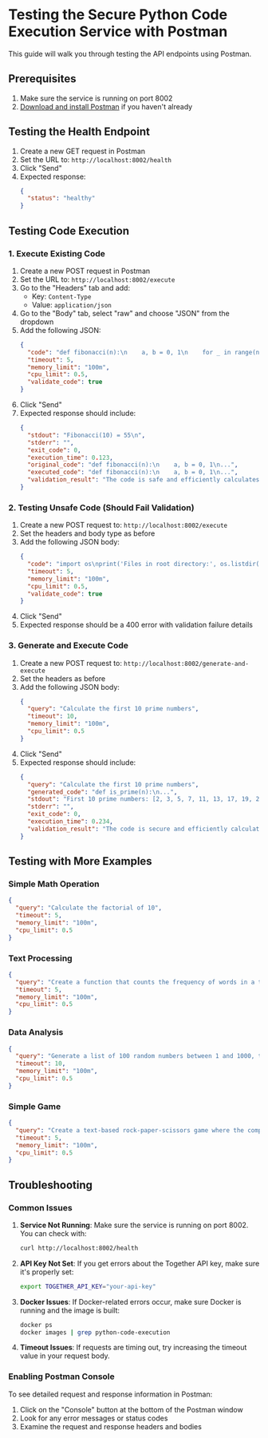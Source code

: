 # Testing the Secure Python Code Execution Service with Postman

This guide will walk you through testing the API endpoints using Postman.

## Prerequisites

1. Make sure the service is running on port 8002
2. [Download and install Postman](https://www.postman.com/downloads/) if you haven't already

## Testing the Health Endpoint

1. Create a new GET request in Postman
2. Set the URL to: `http://localhost:8002/health`
3. Click "Send"
4. Expected response:
   ```json
   {
     "status": "healthy"
   }
   ```

## Testing Code Execution

### 1. Execute Existing Code

1. Create a new POST request in Postman
2. Set the URL to: `http://localhost:8002/execute`
3. Go to the "Headers" tab and add:
   - Key: `Content-Type`
   - Value: `application/json`
4. Go to the "Body" tab, select "raw" and choose "JSON" from the dropdown
5. Add the following JSON:
   ```json
   {
     "code": "def fibonacci(n):\n    a, b = 0, 1\n    for _ in range(n):\n        a, b = b, a + b\n    return a\n\nresult = fibonacci(10)\nprint(f'Fibonacci(10) = {result}')",
     "timeout": 5,
     "memory_limit": "100m",
     "cpu_limit": 0.5,
     "validate_code": true
   }
   ```
6. Click "Send"
7. Expected response should include:
   ```json
   {
     "stdout": "Fibonacci(10) = 55\n",
     "stderr": "",
     "exit_code": 0,
     "execution_time": 0.123,
     "original_code": "def fibonacci(n):\n    a, b = 0, 1\n...",
     "executed_code": "def fibonacci(n):\n    a, b = 0, 1\n...",
     "validation_result": "The code is safe and efficiently calculates the Fibonacci sequence."
   }
   ```

### 2. Testing Unsafe Code (Should Fail Validation)

1. Create a new POST request to: `http://localhost:8002/execute`
2. Set the headers and body type as before
3. Add the following JSON body:
   ```json
   {
     "code": "import os\nprint('Files in root directory:', os.listdir('/'))",
     "timeout": 5,
     "memory_limit": "100m",
     "cpu_limit": 0.5,
     "validate_code": true
   }
   ```
4. Click "Send"
5. Expected response should be a 400 error with validation failure details

### 3. Generate and Execute Code

1. Create a new POST request to: `http://localhost:8002/generate-and-execute`
2. Set the headers as before
3. Add the following JSON body:
   ```json
   {
     "query": "Calculate the first 10 prime numbers",
     "timeout": 10,
     "memory_limit": "100m",
     "cpu_limit": 0.5
   }
   ```
4. Click "Send"
5. Expected response should include:
   ```json
   {
     "query": "Calculate the first 10 prime numbers",
     "generated_code": "def is_prime(n):\n...",
     "stdout": "First 10 prime numbers: [2, 3, 5, 7, 11, 13, 17, 19, 23, 29]\n",
     "stderr": "",
     "exit_code": 0,
     "execution_time": 0.234,
     "validation_result": "The code is secure and efficiently calculates prime numbers."
   }
   ```

## Testing with More Examples

### Simple Math Operation

```json
{
  "query": "Calculate the factorial of 10",
  "timeout": 5,
  "memory_limit": "100m",
  "cpu_limit": 0.5
}
```

### Text Processing

```json
{
  "query": "Create a function that counts the frequency of words in a text and display the 5 most common words in 'The quick brown fox jumps over the lazy dog. The dog barks and the fox runs away.'",
  "timeout": 5,
  "memory_limit": "100m",
  "cpu_limit": 0.5
}
```

### Data Analysis

```json
{
  "query": "Generate a list of 100 random numbers between 1 and 1000, then calculate their mean, median, mode, and standard deviation",
  "timeout": 10,
  "memory_limit": "100m",
  "cpu_limit": 0.5
}
```

### Simple Game

```json
{
  "query": "Create a text-based rock-paper-scissors game where the computer makes a random choice and then tells me if I won, lost or tied. Let me choose rock.",
  "timeout": 5,
  "memory_limit": "100m",
  "cpu_limit": 0.5
}
```

## Troubleshooting

### Common Issues

1. **Service Not Running**: Make sure the service is running on port 8002. You can check with:
   ```bash
   curl http://localhost:8002/health
   ```

2. **API Key Not Set**: If you get errors about the Together API key, make sure it's properly set:
   ```bash
   export TOGETHER_API_KEY="your-api-key"
   ```

3. **Docker Issues**: If Docker-related errors occur, make sure Docker is running and the image is built:
   ```bash
   docker ps
   docker images | grep python-code-execution
   ```

4. **Timeout Issues**: If requests are timing out, try increasing the timeout value in your request body.

### Enabling Postman Console

To see detailed request and response information in Postman:

1. Click on the "Console" button at the bottom of the Postman window
2. Look for any error messages or status codes
3. Examine the request and response headers and bodies 